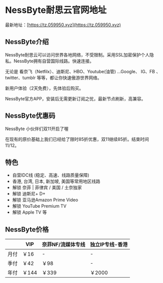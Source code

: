 # NessByte耐思云官网地址

最新地址：[https://tz.059950.xyz](https://tz.059950.xyz)

## NessByte介绍

NessByte耐思云可以访问世界各地网络，不受限制。采用SSL加密保护个人隐私。NessByte拥有自营国际线路。快速连接。

无论是 看奈飞（Netfilx）、迪斯尼、HBO、Youtube(油管) ...Google、 IG、FB 、 twitter、tumblr 等等，都让你快速傲游世界网络。

新用户体验（2天免费），先体验后购买。

NessByte官方APP，安装后无需更新订阅之忧，最新节点刷新，高兼容。

## NessByte优惠码

NessByte 小伙伴们双11开启了喔

在现有的原价基础上我们已经给了限时85折优惠，双11继续85折。结束时间 11/12。

## 特色

* 自营IDC线 (稳定、高速、线路质量保障)
* 香港, 台湾, 日本, 新加坡, 美国等常用地区线路
* 解锁 奈菲 | 菲律宾 / 美国 / 土奈独家
* 解锁 迪斯尼+ D+
* 解锁 亚马逊Amazon Prime Video
* 解锁 YouTube Premium TV
* 解锁 Apple TV 等

## NessByte价格

||VIP|奈菲NF/流媒体专线|独立IP专线-香港|
|----|----|----|----|
|月付|￥16|-|-|
|季付|￥42|￥98|-|
|年付|￥144|￥339|￥2000|
